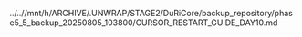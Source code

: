 ../..//mnt/h/ARCHIVE/.UNWRAP/STAGE2/DuRiCore/backup_repository/phase5_5_backup_20250805_103800/CURSOR_RESTART_GUIDE_DAY10.md